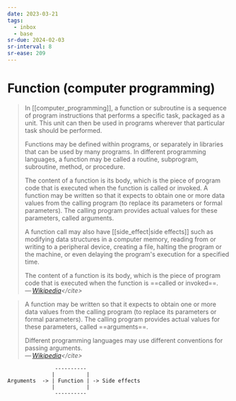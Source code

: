 ```yaml
---
date: 2023-03-21
tags:
  - inbox
  - base
sr-due: 2024-02-03
sr-interval: 8
sr-ease: 209
---
```


# Function (computer programming)

> In [[computer_programming]], a function or subroutine is a sequence of program
> instructions that performs a specific task, packaged as a unit. This unit can
> then be used in programs wherever that particular task should be performed.
>
> Functions may be defined within programs, or separately in libraries that can
> be used by many programs. In different programming languages, a function may
> be called a routine, subprogram, subroutine, method, or procedure.
>
> The content of a function is its body, which is the piece of program code that
> is executed when the function is called or invoked. A function may be written
> so that it expects to obtain one or more data values from the calling program
> (to replace its parameters or formal parameters). The calling program provides
> actual values for these parameters, called arguments.
>
> A function call may also have [[side_effect|side effects]] such as modifying
> data structures in a computer memory, reading from or writing to a peripheral
> device, creating a file, halting the program or the machine, or even delaying
> the program's execution for a specified time.
>
> The content of a function is its body, which is the piece of program code that
> is executed when the function is ==called or invoked==.\
> — <cite>[Wikipedia](https://en.wikipedia.org/wiki/Function_\(computer_programming\))</cite>

> A function may be written so that it expects to obtain one or more data values
> from the calling program (to replace its parameters or formal parameters). The
> calling program provides actual values for these parameters, called
> ==arguments==.
>
> Different programming languages may use different conventions for passing
> arguments.\
> — <cite>[Wikipedia](https://en.wikipedia.org/wiki/Function_\(computer_programming\))</cite>
<!--SR:!2024-04-01,160,250-->

```
               ----------
              |          |
Arguments  -> | Function | -> Side effects
              |          |
               ----------
```
